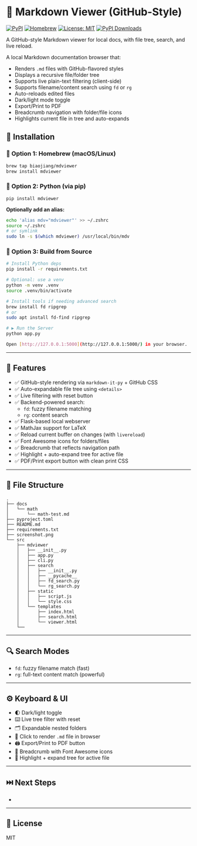 # 📝 Markdown Viewer (GitHub-Style)

[![PyPI](https://img.shields.io/pypi/v/mdviewer.svg)](https://pypi.org/project/mdviewer)
[![Homebrew](https://img.shields.io/badge/Homebrew-mdviewer-blue)](https://github.com/yourusername/homebrew-mdviewer)
[![License: MIT](https://img.shields.io/badge/License-MIT-green.svg)](LICENSE)
[![PyPI Downloads](https://static.pepy.tech/badge/mdviewer)](https://pepy.tech/projects/mdviewer)

A GitHub-style Markdown viewer for local docs, with file tree, search, and live reload.

A local Markdown documentation browser that:

- Renders `.md` files with GitHub-flavored styles
- Displays a recursive file/folder tree
- Supports live plain-text filtering (client-side)
- Supports filename/content search using `fd` or `rg`
- Auto-reloads edited files
- Dark/light mode toggle
- Export/Print to PDF
- Breadcrumb navigation with folder/file icons
- Highlights current file in tree and auto-expands

## 🚀 Installation

### 🔧 Option 1: Homebrew (macOS/Linux)

```bash
brew tap biaojiang/mdviewer
brew install mdviewer
```

### 🐍 Option 2: Python (via pip)

```
pip install mdviewer
```

**Optionally add an alias:**

```bash
echo 'alias mdv="mdviewer"' >> ~/.zshrc
source ~/.zshrc
# or symlink
sudo ln -s $(which mdviewer) /usr/local/bin/mdv
```

### 🔧 Option 3: Build from Source

```sh
# Install Python deps
pip install -r requirements.txt

# Optional: use a venv
python -m venv .venv
source .venv/bin/activate

# Install tools if needing advanced search
brew install fd ripgrep
# or
sudo apt install fd-find ripgrep

# ▶️ Run the Server
python app.py

Open [http://127.0.0.1:5000](http://127.0.0.1:5000/) in your browser.
```

---

## 🚀 Features

- ✅ GitHub-style rendering via `markdown-it-py` + GitHub CSS
- ✅ Auto-expandable file tree using `<details>`
- ✅ Live filtering with reset button
- ✅ Backend-powered search:
	- `fd`: fuzzy filename matching
	- `rg`: content search
- ✅ Flask-based local webserver
- ✅ MathJax support for LaTeX
- ✅ Reload current buffer on changes (with `livereload`)
- ✅ Font Awesome icons for folders/files
- ✅ Breadcrumb that reflects navigation path
- ✅ Highlight + auto-expand tree for active file
- ✅ PDF/Print export button with clean print CSS

---

## 📁 File Structure

```text
.
├── docs
│   └── math
│       └── math-test.md
├── pyproject.toml
├── README.md
├── requirements.txt
├── screenshot.png
└── src
    ├── mdviewer
    │   ├── __init__.py
    │   ├── app.py
    │   ├── cli.py
    │   ├── search
    │   │   ├── __init__.py
    │   │   ├── __pycache__
    │   │   ├── fd_search.py
    │   │   └── rg_search.py
    │   ├── static
    │   │   ├── script.js
    │   │   └── style.css
    │   └── templates
    │       ├── index.html
    │       ├── search.html
    │       └── viewer.html
    └── 
```

---

## 🔍 Search Modes

- `fd`: fuzzy filename match (fast)
- `rg`: full-text content match (powerful)

---

## ⚙️ Keyboard & UI

- 🌓 Dark/light toggle
- ⌨️ Live tree filter with reset
- 🗂 Expandable nested folders
- 🔗 Click to render `.md` file in browser
- 🖨 Export/Print to PDF button
- 📁 Breadcrumb with Font Awesome icons
- 📄 Highlight + expand tree for active file

---

## ⏭️ Next Steps

-

---

## 📄 License

MIT
